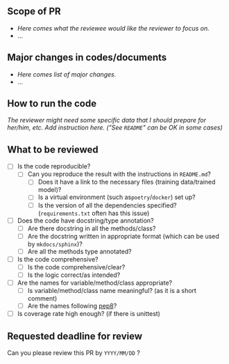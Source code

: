 ## Scope of PR

- *Here comes what the reviewee would like the reviewer to focus on.*
- ...

## Major changes in codes/documents

- *Here comes list of major changes.*
- ...

## How to run the code

*The reviewer might need some specific data that I should prepare for her/him, etc. 
Add instruction here. ("See `README`" can be OK in some cases)*

## What to be reviewed

- [ ] Is the code reproducible?
  - [ ] Can you reproduce the result with the instructions in `README.md`?
    - [ ] Does it have a link to the necessary files (training data/trained model)?
    - [ ] Is a virtual environment (such as`poetry`/`docker`) set up?
    - [ ] Is the version of all the dependencies specified? (`requirements.txt` often has this issue)
- [ ] Does the code have docstring/type annotation?
  - [ ] Are there docstring in all the methods/class?
  - [ ] Are the docstring written in appropriate format (which can be used by `mkdocs/sphinx`)?
  - [ ] Are all the methods type annotated?
- [ ] Is the code comprehensive?
  - [ ] Is the code comprehensive/clear?
  - [ ] Is the logic correct/as intended?
- [ ] Are the names for variable/method/class appropriate?
  - [ ] Is variable/method/class name meaningful? (as it is a short comment)
  - [ ] Are the names following [pep8](https://realpython.com/python-pep8/#naming-conventions)?
- [ ] Is coverage rate high enough? (if there is unittest)

## Requested deadline for review

Can you please review this PR by `YYYY/MM/DD` ?
